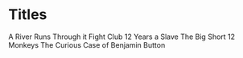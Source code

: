 # Titles

A River Runs Through it
Fight Club
12 Years a Slave
The Big Short
12 Monkeys
The Curious Case of Benjamin Button
